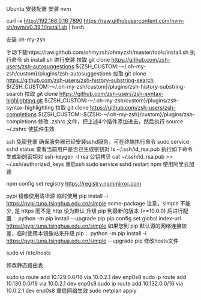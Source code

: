Ubuntu 安装配置
安装 nvm

curl -x http://192.168.0.16:7890 https://raw.githubusercontent.com/nvm-sh/nvm/v0.39.1/install.sh | bash

安装 oh-my-zsh

手动下载https://raw.github.com/ohmyzsh/ohmyzsh/master/tools/install.sh
执行命令 sh install.sh 进行安装
拉取 git clone https://github.com/zsh-users/zsh-autosuggestions ${ZSH_CUSTOM:-~/.oh-my-zsh/custom}/plugins/zsh-autosuggestions
拉取 git clone https://github.com/zsh-users/zsh-history-substring-search ${ZSH_CUSTOM:-~/.oh-my-zsh/custom}/plugins/zsh-history-substring-search
拉取 git clone https://github.com/zsh-users/zsh-syntax-highlighting.git ${ZSH_CUSTOM:-~/.oh-my-zsh/custom}/plugins/zsh-syntax-highlighting
拉取 git clone https://github.com/zsh-users/zsh-completions ${ZSH_CUSTOM:-${ZSH:-~/.oh-my-zsh}/custom}/plugins/zsh-completions
修改 .zshrc 文件，把上述4个插件添加进去，然后执行 source ~/.zshrc 使插件生效

ssh 免密登录
确保服务器已经安装sshd服务，可在终端执行命令 sudo service sshd status
查看当前用户是否已生成密钥对 ls ~/.ssh/id_rsa.pub
执行如下命令生成新的密钥对 ssh-keygen -t rsa
公钥拷贝 cat ~/.ssh/id_rsa.pub >> ~/.ssh/authorized_keys
重启ssh sudo service sshd restart
npm 使用阿里云加速

npm config set registry https://registry.npmmirror.com

pypi 镜像使用清华源
临时使用
pip install -i https://pypi.tuna.tsinghua.edu.cn/simple some-package
注意，simple 不能少, 是 https 而不是 http
设为默认
升级 pip 到最新的版本 (>=10.0.0) 后进行配置：
python -m pip install --upgrade pip
pip config set global.index-url https://pypi.tuna.tsinghua.edu.cn/simple
如果您到 pip 默认源的网络连接较差，临时使用本镜像站来升级 pip：
python -m pip install -i https://pypi.tuna.tsinghua.edu.cn/simple --upgrade pip
修改hosts文件

sudo vi /etc/hosts

修改静态路由表

sudo ip route add 10.129.0.0/16 via 10.0.2.1 dev enp0s8
sudo ip route add 10.130.0.0/16 via 10.0.2.1 dev enp0s8
sudo ip route add 10.132.0.0/16 via 10.0.2.1 dev enp0s8
重启网络生效 sudo netplan apply



